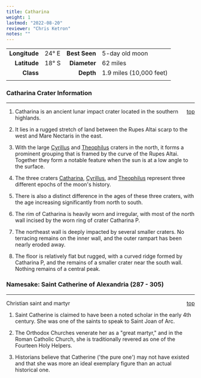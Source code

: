 ```yaml
---
title: Catharina
weight: 1
lastmod: "2022-08-20"
reviewer: "Chris Ketron"
notes: ""
---
```


|               |           |               |                         |
| ------------: | :-------- | ------------: | :---------------------- |
| **Longitude** | 24&deg; E | **Best Seen** | 5-day old moon          |
|  **Latitude** | 18&deg; S |  **Diameter** | 62 miles                |
|     **Class** |           |     **Depth** | 1.9 miles (10,000 feet) |
|               |           |               |                         |

### Catharina Crater Information

---
<span style='float:right;'>[top](#)</span>

1. Catharina is an ancient lunar impact crater located in the southern highlands.

2. It lies in a rugged stretch of land between the Rupes Altai scarp to the west and Mare Nectaris in the east.

3. With the large [Cyrillus](#cyrillus) and [Theophilus](#theophilus) craters in the north, it forms a prominent grouping that is framed by the curve of the Rupes Altai. Together they form a notable feature when the sun is at a low angle to the surface.

4. The three craters [Catharina](#catharina), [Cyrillus](#cyrillus), and [Theophilus](#theophilus) represent three different epochs of the moon's history.

5. There is also a distinct difference in the ages of these three craters, with the age increasing significantly from north to south.

6. The rim of Catharina is heavily worn and irregular, with most of the north wall incised by the worn ring of crater Catharina P.

7. The northeast wall is deeply impacted by several smaller craters. No terracing
   remains on the inner wall, and the outer rampart has been nearly eroded away.

8. The floor is relatively flat but rugged, with a curved ridge formed by Catharina P, and the remains of a smaller crater near the south wall. Nothing remains of a central peak.

### Namesake: Saint Catherine of Alexandria (287 - 305)

---
<span style='float:right;'>[top](#)</span>

Christian saint and martyr

1. Saint Catherine is claimed to have been a noted scholar in the early 4th century. She was one of the saints to speak to Saint Joan of Arc.

2. The Orthodox Churches venerate her as a "great martyr," and in the Roman Catholic Church, she is traditionally revered as one of the Fourteen Holy Helpers.

3.  Historians believe that Catherine ('the pure one') may not have existed and that she was more an ideal exemplary figure than an actual historical one.
